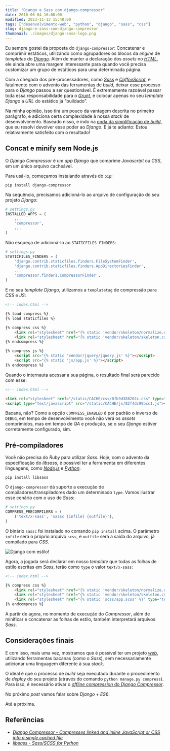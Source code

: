 ```yaml
---
title: "Django e Sass com django-compressor"
date: 2016-06-04 16:00:00
modified: 2023-11-13 15:40:00
tags: ["desenvolvimento-web", "python", "django", "sass", "css"]
slug: django-e-sass-com-django-compressor
thumbnail: ./images/django-sass-logo.png
---
```


Eu sempre gostei da proposta do `django-compressor`: Concatenar e comprimir
estáticos, utilizando como agrupadores os blocos da _engine_ de _templates_
do [_Django_](/tag/django.html "Leia mais sobre Django").
Além de manter a declaração dos _assets_ no [_HTML_](/tag/html.html "Leia mais sobre HTML"),
ele ainda abre uma margem interessante para quando você precisa customizar um grupo
de estáticos para uma determinada página.

Com a chegada dos pré-processadores, como [_Sass_](http://sass-lang.com/ "CSS with superpower")
e [_CoffeeScript_](http://coffeescript.org/ "CoffeeScript is a little language that compiles into JavaScript"),
e fatalmente com o advento das ferramentas de _build_, deixar esse processo
para o _Django_ passou a ser questionável. É extremamente razoável passar toda
essa responsabilidade para o [_Grunt_](/tag/grunt.html "Leia mais sobre Grunt"),
e colocar apenas no seu _template_ _Django_ a _URL_ do estático já "buildado".

Na minha opinião, isso tira um pouco da vantagem descrita no primeiro parágrafo,
e adiciona certa complexidade à nossa _stack_ de desenvolvimento. Baseado nisso,
e indo na [onda da simplificação de _build_](/2016/02/22/vivendo-sem-o-grunt.html "Vivendo sem o Grunt"),
que eu resolvi devolver esse poder ao _Django_.
E já te adianto: Estou relativamente satisfeito com o resultado!

## Concat e minify sem Node.js

O _Django Compressor_ é um _app_ _Django_ que comprime _Javascript_
ou _CSS_, em um único arquivo cacheável.

Para usá-lo, começamos instalando através do `pip`:

```text
pip install django-compressor
```

Na sequência, precisamos adicioná-lo ao arquivo de configuração do seu projeto _Django_:

```python
# settings.py
INSTALLED_APPS = (
    ...
    'compressor',
    ...
)
```

Não esqueça de adicioná-lo ao `STATICFILES_FINDERS`:

```python
# settings.py
STATICFILES_FINDERS = (
    'django.contrib.staticfiles.finders.FileSystemFinder',
    'django.contrib.staticfiles.finders.AppDirectoriesFinder',
    ...
    'compressor.finders.CompressorFinder',
)
```

E no seu _template_ _Django_, utilizamos a `templatetag` de compressão
para _CSS_ e _JS_:

```html
<!-- index.html -->

{% load compress %}
{% load staticfiles %}

{% compress css %}
    <link rel="stylesheet" href="{% static 'vendor/skeleton/normalize.css' %}" type="text/css">
    <link rel="stylesheet" href="{% static 'vendor/skeleton/skeleton.css' %}" type="text/css">
{% endcompress %}

{% compress js %}
    <script src="{% static 'vendor/jquery/jquery.js' %}"></script>
    <script src="{% static 'js/app.js' %}"></script>
{% endcompress %}
```

Quando o internauta acessar a sua página, o resultado final será parecido com esse:

```html
<!-- index.html -->

<link rel="stylesheet" href="/static/CACHE/css/0fb9d388202c.css" type="text/css">
<script type="text/javascript" src="/static/CACHE/js/82f4dc99bcc1.js"></script>
```

Bacana, não? Como a opção `COMPRESS_ENABLED` é por padrão o inverso de `DEBUG`,
em tempo de desenvolvimento você não verá os _assets_ comprimidos,
mas em tempo de _QA_ e produção, se o seu _Django_ estiver corretamente configurado,
sim.

## Pré-compiladores

Você não precisa do _Ruby_ para utilizar _Sass_. Hoje, com o advento da especificação
do _libsass_, é possível ter a ferramenta em diferentes linguagens, como
[_Node.js_](/tag/node.html "Leia mais sobre Node.js") e [_Python_](/tag/python.html "Leia mais sobre Python"):

```text
pip install libsass
```

O `django-compressor` dá suporte a execução de compiladores/transpiladores dado um
determinado `type`. Vamos ilustrar esse cenário com o uso de _Sass_:

```python
# settings.py
COMPRESS_PRECOMPILERS = (
    ('text/x-sass', 'sassc {infile} {outfile}'),
)
```

O binário `sassc` foi instalado no comando `pip install` acima. O parâmetro `infile`
será o próprio arquivo `scss`, e `outfile` será a saída do arquivo, já compilado para _CSS_.

![Django com estilo!](/media/django-style.jpg "Django com estilo!")

Agora, a jogada será declarar em nosso _template_ que todas as folhas de estilo escritas
em _Sass_, terão como `type` o valor `text/x-sass`:

```html
<!-- index.html -->

{% compress css %}
    <link rel="stylesheet" href="{% static 'vendor/skeleton/normalize.css' %}" type="text/css">
    <link rel="stylesheet" href="{% static 'vendor/skeleton/skeleton.css' %}" type="text/css">
    <link rel="stylesheet" href="{% static 'scss/app.scss' %}" type="text/x-sass">
{% endcompress %}
```

A partir de agora, no momento de execução do _Compressor_, além de minificar e concatenar
as folhas de estilo, também interpretará arquivos _Sass_.

## Considerações finais

E com isso, mais uma vez, mostramos que é possível ter um projeto [_web_](/tag/desenvolvimento-web.html "Leia mais sobre web"),
utilizando ferramentas bacanas (como o _Sass_), sem necessariamente
adicionar uma linguagem diferente à sua _stack_.

O ideal é que o processo de _build_ seja executado durante o procedimento
de _deploy_ do seu projeto (através do comando `python manage.py compress`). Para isso,
é necessário ativar o
[_offline compression_ do _Django Compressor_](http://django-compressor.readthedocs.io/en/latest/scenarios/#offline-compression "Offline compression").

No próximo _post_ vamos falar sobre _Django_ + _ES6_.

Até a próxima.

## Referências

- [_Django Compressor - Compresses linked and inline JavaScript or CSS into a single cached file_](https://django-compressor.readthedocs.io/en/latest/)
- [_libsass - Sass/SCSS for Python_](https://hongminhee.org/libsass-python/)
